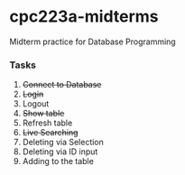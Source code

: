 # cpc223a-midterms
Midterm practice for Database Programming

### Tasks
1. ~~Connect to Database~~
1.  ~~Login~~
1. Logout
1. ~~Show table~~
1. Refresh table
1. ~~Live Searching~~
1. Deleting via Selection
1. Deleting via ID input
1. Adding to the table